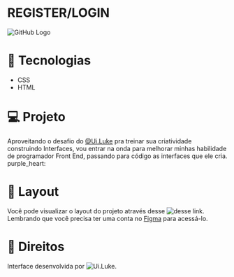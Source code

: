   # REGISTER/LOGIN
![GitHub Logo]()
# :rocket: Tecnologias 
* CSS
* HTML
# :computer: Projeto
Aproveitando o desafio do <a href="https://www.instagram.com/ui.luke/" target="_blank">@Ui.Luke</a> pra treinar sua criatividade construindo Interfaces, vou entrar na
onda para melhorar minhas habilidade de programador Front End, passando para código as interfaces que ele cria.
purple_heart:

# :bookmark: Layout
Você pode visualizar o layout do projeto através desse ![desse link](https://www.figma.com/file/mDEbnoojksG4w8sOxmudh3/Happy-Web). Lembrando que você precisa ter uma conta no [Figma](https://www.figma.com) para acessá-lo.

# :memo: Direitos
Interface desenvolvida por  ![Ui.Luke](https://www.instagram.com/ui.luke/).
